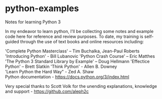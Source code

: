 # python-examples
Notes for learning Python 3

In my endeavor to learn python, I'll be collecting some notes and example code here for reference and review purposes.
To date, my training is self-guided through the use of text books and online resources including:

'Complete Python Masterclass' – Tim Buchalka, Jean-Paul Roberts
'Introducing Python' - Bill Lubanovic
'Python Crash Course' – Eric Matthes
'The Python 3 Standard Library by Example' – Doug Hellmann
'Effectice Python' – Brett Slatkin
'Think Python' - Allen B. Downey  
'Learn Python the Hard Way" - Zed A. Shaw  
Python documentation - https://docs.python.org/3/index.html 

Very special thanks to Scott Volk for the unending explanations, knowledge and support  - https://github.com/aleph2c
